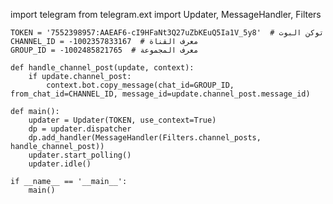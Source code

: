 import telegram
    from telegram.ext import Updater, MessageHandler, Filters

    TOKEN = '7552398957:AAEAF6-cI9HFaNt3Q27uZbKEuQ5Ia1V_5y8'  # توكن البوت
    CHANNEL_ID = -1002357833167  # معرف القناة
    GROUP_ID = -1002485821765  # معرف المجموعة

    def handle_channel_post(update, context):
        if update.channel_post:
            context.bot.copy_message(chat_id=GROUP_ID, from_chat_id=CHANNEL_ID, message_id=update.channel_post.message_id)

    def main():
        updater = Updater(TOKEN, use_context=True)
        dp = updater.dispatcher
        dp.add_handler(MessageHandler(Filters.channel_posts, handle_channel_post))
        updater.start_polling()
        updater.idle()

    if __name__ == '__main__':
        main()
